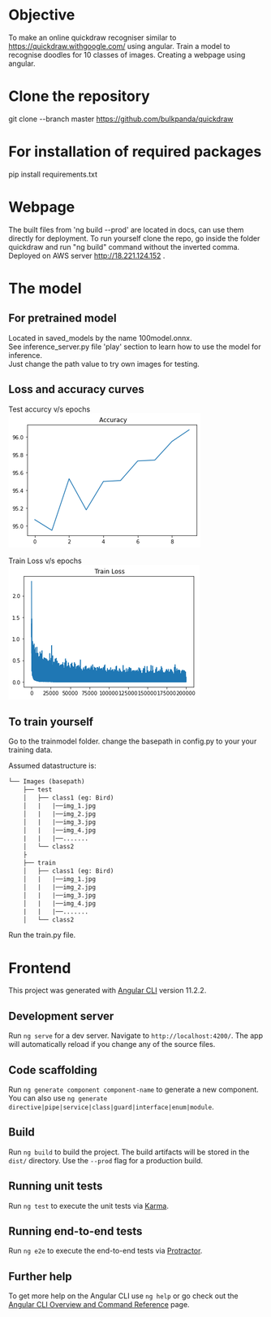 # Objective

To make an online quickdraw recogniser similar to https://quickdraw.withgoogle.com/ using angular.
Train a model to recognise doodles for 10 classes of images.
Creating a webpage using angular.

# Clone the repository

git clone --branch master https://github.com/bulkpanda/quickdraw

# For installation of required packages

pip install requirements.txt

# Webpage

The built files from 'ng build --prod' are located in docs, can use them directly for deployment.
To run yourself clone the repo, go inside the folder quickdraw and run "ng build" command without the inverted comma.
Deployed on AWS server http://18.221.124.152 .

# The model

## For pretrained model

Located in saved_models by the name 100model.onnx. <br>
See inference_server.py file 'play' section to learn how to use the model for inference. <br>
Just change the path value to try own images for testing.

## Loss and accuracy curves

Test accurcy v/s epochs
![GitHub Logo](/plots/accuracy.png)

Train Loss v/s epochs
![GitHub Logo](/plots/train_loss.png)

## To train yourself

Go to the trainmodel folder.
change the basepath in config.py to your your training data.

Assumed datastructure is:

    └── Images (basepath)
        ├── test
        │   ├── class1 (eg: Bird)
        │   |   |──img_1.jpg
        │   |   |──img_2.jpg
        │   |   |──img_3.jpg
        │   |   |──img_4.jpg
        |   |   |──.......
        │   └── class2
        ├   
        ├── train
        │   ├── class1 (eg: Bird)
        │   |   |──img_1.jpg
        │   |   |──img_2.jpg
        │   |   |──img_3.jpg
        │   |   |──img_4.jpg
        |   |   |──.......
        │   └── class2
        
Run the train.py file.

# Frontend

This project was generated with [Angular CLI](https://github.com/angular/angular-cli) version 11.2.2.

## Development server

Run `ng serve` for a dev server. Navigate to `http://localhost:4200/`. The app will automatically reload if you change any of the source files.

## Code scaffolding

Run `ng generate component component-name` to generate a new component. You can also use `ng generate directive|pipe|service|class|guard|interface|enum|module`.

## Build

Run `ng build` to build the project. The build artifacts will be stored in the `dist/` directory. Use the `--prod` flag for a production build.

## Running unit tests

Run `ng test` to execute the unit tests via [Karma](https://karma-runner.github.io).

## Running end-to-end tests

Run `ng e2e` to execute the end-to-end tests via [Protractor](http://www.protractortest.org/).

## Further help

To get more help on the Angular CLI use `ng help` or go check out the [Angular CLI Overview and Command Reference](https://angular.io/cli) page.
